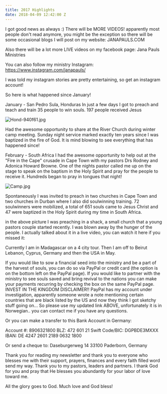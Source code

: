 ```yaml
---
title: 2017 Highlights
date: 2018-04-09 12:42:00 Z
---
```


I got good news as always :) 
There will be MORE VIDEOS! apparently most people don't read anymore, you might be the exception so there will be some occasional blogs I will post on my website:
JANAPAULS.COM

Also there will be a lot more LIVE videos on my facebook page:
Jana Pauls Ministries

You can also follow my ministry Instagram:
https://www.instagram.com/janapauls/

I was told my instagram stories are pretty entertaining, so get an instagram account!

So here is what happened since January!

January - San Pedro Sula, Honduras
In just a few days I got to preach and teach and train 35 people to win souls. 197 people received Jesus

![Hond-940f61.jpg](/uploads/Hond-940f61.jpg)

Had the awesome opportunity to share at the River Church during winter camp meeting.
Sunday night service marked exactly ten years since I was baptized in the fire of God. It is mind blowing to see everything that has happened since!

February - South Africa 
I had the awesome opportunity to help out at the "Fire in the Cape" crusade in Cape Town with my pastors Drs Rodney and Adonica Howard Browne.
One of the nights pastor called me up on the stage to speak on the baptism in the Holy Spirit and pray for the people to receive it. Hundreds began to pray in tongues that night!

![Camp.jpg](/uploads/Camp.jpg)

Spontaneously I was invited to preach in two churches in Cape Town and two churches in Durban where I also did soulwinning training. 72 soulwinners were mobilized, a total of 651 souls came to Jesus Christ and 47 were baptized in the Holy Spirit during my time in South Africa.

in the above picture I was preaching in a shack, a small church that a young pastors couple started recently. I was blown away by the hunger of the people. I actually talked about it in a live video, you can watch it here if you missed it:

Currently I am in Madagascar on a 4 city tour.
Then I am off to Beirut Lebanon, Cyprus, Germany and then the USA in May.

If you would like to sow a financial seed into the ministry and be a part of the harvest of souls, you can do so via PayPal or credit card (the option is on the bottom left on the PayPal page). If you would like to partner with the ministry to see souls saved and bring revival to the nations you can make your payments recurring by checking the box on the same PayPal page. 
INVEST IN THE KINGDOM
DISCLAIMER!! 
PayPal has my account under investigation, apparently someone wrote a note mentioning certain countries that are black listed by the US and now they think I got sketchy stuff going on... So please use my updated link ABOVE, unfortunately it is in Norwegian.. you can contact me if you have any questions. 

Or you can make a transfer to this Bank Account in Germany:

Account #: 8906321800
BLZ: 472 601 21
Swift Code/BIC: DGPBDE3MXXX
IBAN: DE 4247 2601 2189 0632 1800

Or send a cheque to:
Daseburgerweg 14
33100 Paderborn, Germany

Thank you for reading my newsletter and thank you to everyone who blesses me with their support, prayers, finances and every faith filled word send my way. 
Thank you to my pastors, leaders and partners. I thank God for you and pray that He blesses you abundantly for your labor of love toward me.

All the glory goes to God.
Much love and God bless!

